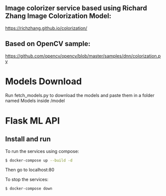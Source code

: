 ## Image colorizer service based using Richard Zhang Image Colorization Model: 
https://richzhang.github.io/colorization/ 
## Based on OpenCV sample: 
https://github.com/opencv/opencv/blob/master/samples/dnn/colorization.py

# Models Download
Run fetch_models.py to download the models and paste them in a folder named Models inside /model


# Flask ML API
## Install and run

To run the services using compose:

```bash
$ docker-compose up --build -d
```
Then go to localhost:80

To stop the services:

```bash
$ docker-compose down

